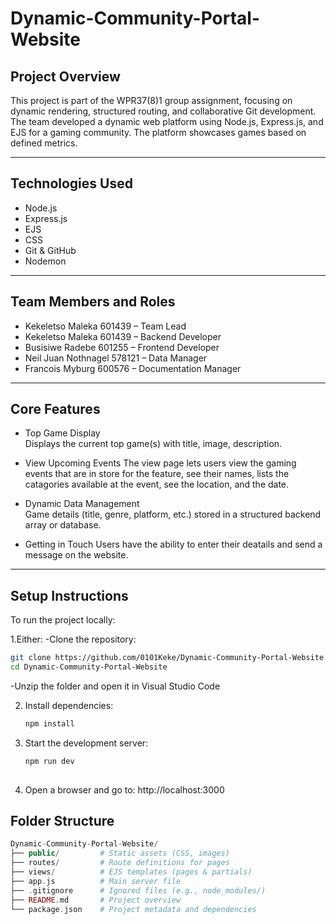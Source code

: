 # Dynamic-Community-Portal-Website

## Project Overview

This project is part of the WPR37(8)1 group assignment, focusing on dynamic rendering, structured routing, and collaborative Git development.
The team developed a dynamic web platform using Node.js, Express.js, and EJS for a gaming community. The platform showcases games based on defined metrics.

---

## Technologies Used

- Node.js 
- Express.js 
- EJS 
- CSS 
- Git & GitHub
- Nodemon

---

## Team Members and Roles

- Kekeletso Maleka 601439 – Team Lead  
- Kekeletso Maleka 601439 – Backend Developer  
- Busisiwe Radebe 601255 – Frontend Developer  
- Neil Juan Nothnagel 578121 – Data Manager  
- Francois Myburg 600576 – Documentation Manager  

---

## Core Features

- Top Game Display  
  Displays the current top game(s) with title, image, description.

- View Upcoming Events 
  The view page lets users view the gaming events that are in store for the feature, see their names, lists the catagories available at the event, see the location, and the date.

- Dynamic Data Management  
  Game details (title, genre, platform, etc.) stored in a structured backend array or database.

- Getting in Touch
  Users have the ability to enter their deatails and send a message on the website.

---

## Setup Instructions

To run the project locally:

1.Either:
 -Clone the repository:
   ```bash
   git clone https://github.com/0101Keke/Dynamic-Community-Portal-Website.git
   cd Dynamic-Community-Portal-Website
   ```
-Unzip the folder and open it in Visual Studio Code

2. Install dependencies:
   ```bash
   npm install

3. Start the development server:
   ```bash
   npm run dev
  
4. Open a browser and go to:
   http://localhost:3000

## Folder Structure
```php
Dynamic-Community-Portal-Website/
├── public/         # Static assets (CSS, images)
├── routes/         # Route definitions for pages
├── views/          # EJS templates (pages & partials)
├── app.js          # Main server file
├── .gitignore      # Ignored files (e.g., node_modules/)
├── README.md       # Project overview
└── package.json    # Project metadata and dependencies
```
